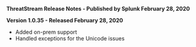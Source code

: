 **ThreatStream Release Notes - Published by Splunk February 28, 2020**


**Version 1.0.35 - Released February 28, 2020**

* Added on-prem support
* Handled exceptions for the Unicode issues
